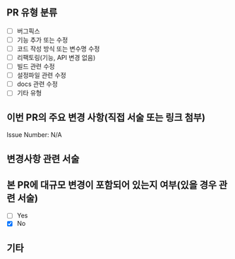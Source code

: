 ## PR 유형 분류

- [ ]  버그픽스
- [ ]  기능 추가 또는 수정
- [ ]  코드 작성 방식 또는 변수명 수정
- [ ]  리팩토링(기능, API 변경 없음)
- [ ]  빌드 관련 수정
- [ ]  설정파일 관련 수정
- [ ]  docs 관련 수정
- [ ]  기타 유형

## 이번 PR의 주요 변경 사항(직접 서술 또는 링크 첨부)

Issue Number: N/A

## 변경사항 관련 서술

## 본 PR에 대규모 변경이 포함되어 있는지 여부(있을 경우 관련 서술)

- [ ]  Yes
- [x]  No

## 기타
